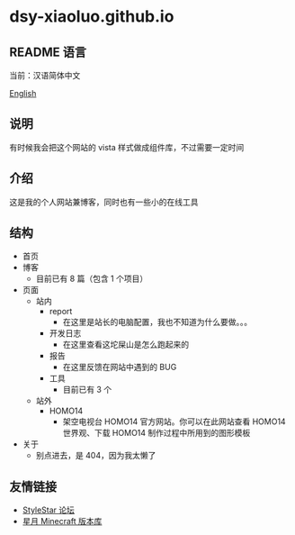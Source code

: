# dsy-xiaoluo.github.io

## README 语言

当前：汉语简体中文

[English](readme_en.md)

## 说明

有时候我会把这个网站的 vista 样式做成组件库，不过需要一定时间

## 介绍

这是我的个人网站兼博客，同时也有一些小的在线工具

## 结构

- 首页
- 博客
  - 目前已有 8 篇（包含 1 个项目）
- 页面
  - 站内
    - report
      - 在这里是站长的电脑配置，我也不知道为什么要做。。。
    - 开发日志
      - 在这里查看这坨屎山是怎么跑起来的
    - 报告
      - 在这里反馈在网站中遇到的 BUG
    - 工具
      - 目前已有 3 个
  - 站外
    - HOMO14
      - 架空电视台 HOMO14 官方网站。你可以在此网站查看 HOMO14 世界观、下载 HOMO14 制作过程中所用到的图形模板
- 关于
  - 别点进去，是 404，因为我太懒了

## 友情链接

- [StyleStar 论坛](https://www.stylestar.win/)
- [星月 Minecraft 版本库](https://spectrollay.github.io/minecraft_repository/)
